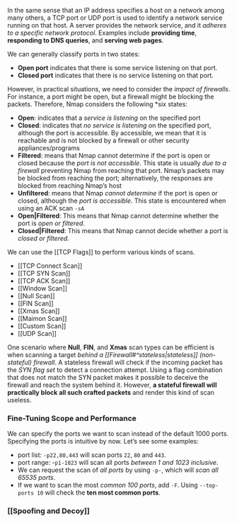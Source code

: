 
In the same sense that an IP address specifies a host on a network among many others, a TCP port or UDP port is used to identify a network service running on that host. A server provides the network service, and it *adheres to a specific network protocol*. Examples include **providing time**, **responding to DNS queries**, and **serving web pages**.

We can generally classify ports in two states:

- **Open port** indicates that there is some service listening on that port.
- **Closed port** indicates that there is no service listening on that port.

However, in practical situations, we need to consider the *impact of firewalls*. For instance, a port might be open, but a firewall might be blocking the packets. Therefore, Nmap considers the following *six states:

- **Open**: indicates that a *service is listening* on the specified port
- **Closed**: indicates that *no service is listening* on the specified port, although the port is accessible. By accessible, we mean that it is reachable and is not blocked by a firewall or other security appliances/programs
- **Filtered**: means that Nmap cannot determine if the port is open or closed because the *port is not accessible*. This state is usually *due to a firewall* preventing Nmap from reaching that port. Nmap’s packets may be blocked from reaching the port; alternatively, the responses are blocked from reaching Nmap’s host
- **Unfiltered**: means that Nmap *cannot determine* if the port is open or closed, although the *port is accessible*. This state is encountered when using an ACK scan `-sA`
- **Open|Filtered**: This means that Nmap cannot determine whether the port is *open or filtered*.
- **Closed|Filtered**: This means that Nmap cannot decide whether a port is *closed or filtered*.

We can use the [[TCP Flags]] to perform various kinds of scans.

- [[TCP Connect Scan]]
- [[TCP SYN Scan]]
- [[TCP ACK Scan]]
- [[Window Scan]]
- [[Null Scan]]
- [[FIN Scan]]
- [[Xmas Scan]]
- [[Maimon Scan]]
- [[Custom Scan]]
- [[UDP Scan]]

One scenario where **Null**, **FIN**, and **Xmas** scan types can be efficient is when scanning a target *behind a [[Firewall#^stateless|stateless]] (non-stateful) firewall*. A stateless firewall will check if the incoming packet has the *SYN flag set* to detect a connection attempt. Using a flag combination that does not match the SYN packet makes it possible to deceive the firewall and reach the system behind it. However, **a stateful firewall will practically block all such crafted packets** and render this kind of scan useless.
### Fine-Tuning Scope and Performance

We can specify the ports we want to scan instead of the default 1000 ports. Specifying the ports is intuitive by now. Let’s see some examples:

- port list: `-p22,80,443` will scan ports `22`, `80` and `443`.
- port range: -`p1-1023` will scan all ports *between 1 and 1023 inclusive*.
- We can request the scan of *all ports* by using `-p-`, which will *scan all 65535 ports*. 
- If we want to scan the most *common 100 ports*, add `-F`. Using `--top-ports 10` will check the **ten most common ports**.

### [[Spoofing and Decoy]]